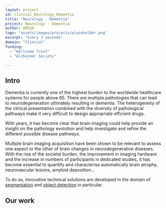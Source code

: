 ```yaml
---
layout: project
id: Clinical_Neurology_Dementia
title: "Neurology - Dementia"
project: Neurology - Dementia
author: AMIGO
logo: "assets/images/projects/placeholder.png"
excerpt: "Every 3 seconds"
domain: "Clinical"
funding:
  - "Wellcome Trust"
  - "Alzheimer Society"

---
```


## Intro
Dementia is currently one of the highest burden to the worldwide healthcare systems for people above 65. There are multiple pathologies that can lead to neurodegeneration ultimately resulting in dementia. The heterogeneity of the clinical presentation combined with the diversity of pathological pathways make it very difficult to design appropriate efficient drugs.

With years, it has become clear that brain imaging could help provide an insight on the pathology evolution and help investigate and refine the different possible disease pathways.

Multiple brain imaging acquisition have been shown to be relevant to assess one aspect or the other of brain changes in neurodegenerative diseases. With the rise of the societal burden, the improvement in imaging hardware and the increase in numbers of participants in dedicated studies, it has become essential to quantify and characterise automatically brain atrophy, neurovascular lesions, amyloid deposition...  

To do so, innovative technical solutions are developed in the domain of [segmentation](/projects/Technical_Image_Segmentation) and [object detection](/projects/Technical_Object_Detection) in particular. 

## Our work
